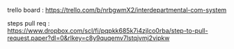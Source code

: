 trello board : https://trello.com/b/nrbgwmX2/interdepartmental-com-system


steps pull req : https://www.dropbox.com/scl/fi/pqpkk685k7i4zjlco0rba/step-to-pull-request.paper?dl=0&rlkey=c8y9quqemv7lstqjvmj2vipkw


